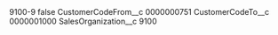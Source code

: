 <?xml version="1.0" encoding="UTF-8"?>
<CustomMetadata xmlns="http://soap.sforce.com/2006/04/metadata" xmlns:xsi="http://www.w3.org/2001/XMLSchema-instance" xmlns:xsd="http://www.w3.org/2001/XMLSchema">
    <label>9100-9</label>
    <protected>false</protected>
    <values>
        <field>CustomerCodeFrom__c</field>
        <value xsi:type="xsd:string">0000000751</value>
    </values>
    <values>
        <field>CustomerCodeTo__c</field>
        <value xsi:type="xsd:string">0000001000</value>
    </values>
    <values>
        <field>SalesOrganization__c</field>
        <value xsi:type="xsd:string">9100</value>
    </values>
</CustomMetadata>
